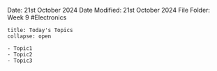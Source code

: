 Date: 21st October 2024
Date Modified: 21st October 2024
File Folder: Week 9
#Electronics

```ad-abstract
title: Today's Topics
collapse: open

- Topic1
- Topic2
- Topic3

```


